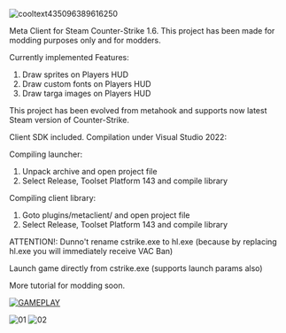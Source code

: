 
![cooltext435096389616250](https://user-images.githubusercontent.com/47526527/236882940-37388abb-58a8-4c5c-97e9-0fb0b4d48750.png)

Meta Client for Steam Counter-Strike 1.6.
This project has been made for modding purposes only and for modders.

Currently implemented Features:

1. Draw sprites on Players HUD
2. Draw custom fonts on Players HUD
3. Draw targa images on Players HUD

This project has been evolved from metahook and supports now latest Steam version of Counter-Strike.

Client SDK included.
Compilation under Visual Studio 2022:

Compiling launcher:
1. Unpack archive and open project file
2. Select Release, Toolset Platform 143 and compile library

Compiling client library:
1. Goto plugins/metaclient/ and open project file
2. Select Release, Toolset Platform 143 and compile library

ATTENTION!: Dunno't rename cstrike.exe to hl.exe (because by replacing hl.exe you will immediately receive VAC Ban)

Launch game directly from cstrike.exe (supports launch params also)

More tutorial for modding soon.

[![GAMEPLAY](https://img.youtube.com/vi/yIUdizmQbMc/0.jpg)](https://www.youtube.com/watch?v=yIUdizmQbMc)

![01](https://user-images.githubusercontent.com/47526527/236885535-bdcd2432-a443-492f-b68a-bb2825e47eb0.jpg)
![02](https://user-images.githubusercontent.com/47526527/236885556-05b6cd6f-8855-4e47-b801-64f8c8566c8e.jpg)
